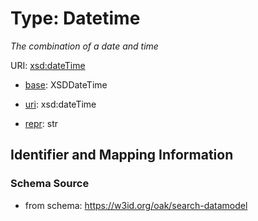 # Type: Datetime




_The combination of a date and time_



URI: [xsd:dateTime](http://www.w3.org/2001/XMLSchema#dateTime)

* [base](https://w3id.org/linkml/base): XSDDateTime

* [uri](https://w3id.org/linkml/uri): xsd:dateTime

* [repr](https://w3id.org/linkml/repr): str








## Identifier and Mapping Information







### Schema Source


* from schema: https://w3id.org/oak/search-datamodel



